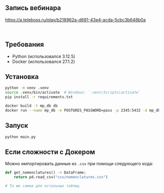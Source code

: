 ## Запись вебинара

https://a.teleboss.ru/play/b218962a-d681-43e4-acda-5cbc3b648b0a

<br />

## Требования

- Python (использовался 3.12.5)
- Docker (использовался 27.1.2)

## Установка

```bash
python -m venv .venv
source .venv/bin/activate  # Windows: `.venv\Scripts\activate`
pip install -r requirements.txt

docker build -t mp_db db
docker run --name mp_db -e POSTGRES_PASSWORD=pass -p 2345:5432 -d mp_db
```

## Запуск

```bash
python main.py
```

## Если сложности с Докером

Можно импортировать данные из `.csv` при помощи следующего кода:

```python
def get_nomenclatures() -> DataFrame:
    return pd.read_csv("csv/nomenclatures.csv")

# То же самое для остальных таблиц
```
